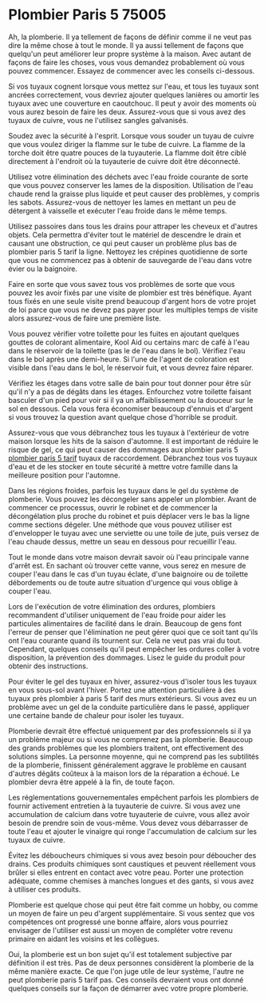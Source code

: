 # Plombier Paris 5 75005

Ah, la plomberie. Il ya tellement de façons de définir comme il ne veut pas dire la même chose à tout le monde. Il ya aussi tellement de façons que quelqu'un peut améliorer leur propre système à la maison. Avec autant de façons de faire les choses, vous vous demandez probablement où vous pouvez commencer. Essayez de commencer avec les conseils ci-dessous.

Si vos tuyaux cognent lorsque vous mettez sur l'eau, et tous les tuyaux sont ancrées correctement, vous devriez ajouter quelques lanières ou amortir les tuyaux avec une couverture en caoutchouc. Il peut y avoir des moments où vous aurez besoin de faire les deux. Assurez-vous que si vous avez des tuyaux de cuivre, vous ne l'utilisez sangles galvanisés.

Soudez avec la sécurité à l'esprit. Lorsque vous souder un tuyau de cuivre que vous voulez diriger la flamme sur le tube de cuivre. La flamme de la torche doit être quatre pouces de la tuyauterie. La flamme doit être ciblé directement à l'endroit où la tuyauterie de cuivre doit être déconnecté.

Utilisez votre élimination des déchets avec l'eau froide courante de sorte que vous pouvez conserver les lames de la disposition. Utilisation de l'eau chaude rend la graisse plus liquide et peut causer des problèmes, y compris les sabots. Assurez-vous de nettoyer les lames en mettant un peu de détergent à vaisselle et exécuter l'eau froide dans le même temps.

Utilisez passoires dans tous les drains pour attraper les cheveux et d'autres objets. Cela permettra d'éviter tout le matériel de descendre le drain et causant une obstruction, ce qui peut causer un problème plus bas de plombier paris 5 tarif la ligne. Nettoyez les crépines quotidienne de sorte que vous ne commencez pas à obtenir de sauvegarde de l'eau dans votre évier ou la baignoire.

Faire en sorte que vous savez tous vos problèmes de sorte que vous pouvez les avoir fixés par une visite de plombier est très bénéfique. Ayant tous fixés en une seule visite prend beaucoup d'argent hors de votre projet de loi parce que vous ne devez pas payer pour les multiples temps de visite alors assurez-vous de faire une première liste.

Vous pouvez vérifier votre toilette pour les fuites en ajoutant quelques gouttes de colorant alimentaire, Kool Aid ou certains marc de café à l'eau dans le réservoir de la toilette (pas le de l'eau dans le bol). Vérifiez l'eau dans le bol après une demi-heure. Si l'une de l'agent de coloration est visible dans l'eau dans le bol, le réservoir fuit, et vous devrez faire réparer.

Vérifiez les étages dans votre salle de bain pour tout donner pour être sûr qu'il n'y a pas de dégâts dans les étages. Enfourchez votre toilette faisant basculer d'un pied pour voir si il ya un affaiblissement ou la douceur sur le sol en dessous. Cela vous fera économiser beaucoup d'ennuis et d'argent si vous trouvez la question avant quelque chose d'horrible se produit.

Assurez-vous que vous débranchez tous les tuyaux à l'extérieur de votre maison lorsque les hits de la saison d'automne. Il est important de réduire le risque de gel, ce qui peut causer des dommages aux plombier paris 5 [plombier paris 5 tarif](http://plombierparis-5eme.fr) tuyaux de raccordement. Débranchez tous vos tuyaux d'eau et de les stocker en toute sécurité à mettre votre famille dans la meilleure position pour l'automne.

Dans les régions froides, parfois les tuyaux dans le gel du système de plomberie. Vous pouvez les décongeler sans appeler un plombier. Avant de commencer ce processus, ouvrir le robinet et de commencer la décongélation plus proche du robinet et puis déplacer vers le bas la ligne comme sections dégeler. Une méthode que vous pouvez utiliser est d'envelopper le tuyau avec une serviette ou une toile de jute, puis versez de l'eau chaude dessus, mettre un seau en dessous pour recueillir l'eau.

Tout le monde dans votre maison devrait savoir où l'eau principale vanne d'arrêt est. En sachant où trouver cette vanne, vous serez en mesure de couper l'eau dans le cas d'un tuyau éclate, d'une baignoire ou de toilette débordements ou de toute autre situation d'urgence qui vous oblige à couper l'eau.

Lors de l'exécution de votre élimination des ordures, plombiers recommandent d'utiliser uniquement de l'eau froide pour aider les particules alimentaires de facilité dans le drain. Beaucoup de gens font l'erreur de penser que l'élimination ne peut gérer quoi que ce soit tant qu'ils ont l'eau courante quand ils tournent sur. Cela ne veut pas vrai du tout. Cependant, quelques conseils qu'il peut empêcher les ordures coller à votre disposition, la prévention des dommages. Lisez le guide du produit pour obtenir des instructions.

Pour éviter le gel des tuyaux en hiver, assurez-vous d'isoler tous les tuyaux en vous sous-sol avant l'hiver. Portez une attention particulière à des tuyaux près plombier à paris 5 tarif des murs extérieurs. Si vous avez eu un problème avec un gel de la conduite particulière dans le passé, appliquer une certaine bande de chaleur pour isoler les tuyaux.

Plomberie devrait être effectué uniquement par des professionnels si il ya un problème majeur ou si vous ne comprenez pas la plomberie. Beaucoup des grands problèmes que les plombiers traitent, ont effectivement des solutions simples. La personne moyenne, qui ne comprend pas les subtilités de la plomberie, finissent généralement aggrave le problème en causant d'autres dégâts coûteux à la maison lors de la réparation a échoué. Le plombier devra être appelé à la fin, de toute façon.

Les réglementations gouvernementales empêchent parfois les plombiers de fournir activement entretien à la tuyauterie de cuivre. Si vous avez une accumulation de calcium dans votre tuyauterie de cuivre, vous allez avoir besoin de prendre soin de vous-même. Vous devez vous débarrasser de toute l'eau et ajouter le vinaigre qui ronge l'accumulation de calcium sur les tuyaux de cuivre.

Évitez les déboucheurs chimiques si vous avez besoin pour déboucher des drains. Ces produits chimiques sont caustiques et peuvent réellement vous brûler si elles entrent en contact avec votre peau. Porter une protection adéquate, comme chemises à manches longues et des gants, si vous avez à utiliser ces produits.

Plomberie est quelque chose qui peut être fait comme un hobby, ou comme un moyen de faire un peu d'argent supplémentaire. Si vous sentez que vos compétences ont progressé une bonne affaire, alors vous pourriez envisager de l'utiliser est aussi un moyen de compléter votre revenu primaire en aidant les voisins et les collègues.

Oui, la plomberie est un bon sujet qu'il est totalement subjective par définition il est très. Pas de deux personnes considèrent la plomberie de la même manière exacte. Ce que l'on juge utile de leur système, l'autre ne peut plomberie paris 5 tarif pas. Ces conseils devraient vous ont donné quelques conseils sur la façon de démarrer avec votre propre plomberie.
